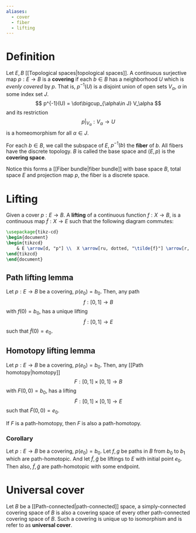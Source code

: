 ```yaml
---
aliases:
  - cover
  - fiber
  - lifting
---
```

# Definition

Let $E, B$ [[Topological spaces|topological spaces]]. A continuous surjective map $p: E \to B$ is a **covering** if each $b\in B$ has a neighborhood $U$ which is *evenly covered* by $p$. That is, $p^{-1} (U)$ is a disjoint union of open sets $V_\alpha$, $\alpha$ in some index set $J$.
$$
p^{-1}(U) = \dot\bigcup_{\alpha\in J} V_\alpha
$$
and its restriction 
$$
\left.p\right|_{V_\alpha}: V_\alpha \to U
$$
is a homeomorphism for all $\alpha \in J$.


For each $b\in B$, we call the subspace of $E$, $p^{-1}(b)$ the **fiber** of $b$. All fibers have the discrete topology. $B$ is called the base space and $(E, p)$ is the **covering space**.

Notice this forms a [[Fiber bundle|fiber bundle]] with base space $B$, total space $E$ and projection map $p$, the fiber is a discrete space.

# Lifting

Given a cover $p: E \to B$. A **lifting** of a continuous function $f: X\to B$, is a continuous map $\tilde{f}:X\to E$ such that the following diagram commutes:


```tikz
\usepackage{tikz-cd}
\begin{document}
\begin{tikzcd} 
	& E \arrow[d, "p"] \\  X \arrow[ru, dotted, "\tilde{f}"] \arrow[r, "f"] & B
\end{tikzcd} 
\end{document}
```

## Path lifting lemma

Let $p: E\to B$ be a covering, $p(e_0) = b_0$. Then, any path
$$f: [0,1] \to B$$
with $f(0) = b_0$, has a unique lifting
$$\tilde{f}: [0, 1] \to E$$
such that $\tilde{f}(0) = e_0$.

## Homotopy lifting lemma

Let $p: E\to B$ be a covering, $p(e_0) = b_0$. Then, any [[Path homotopy|homotopy]] 
$$F: [0,1]\times[0,1] \to B$$
with $F(0, 0) = b_0$, has a lifting
$$\tilde{F}: [0, 1]\times[0,1] \to E$$
such that $\tilde{F}(0, 0) = e_0$.

If $F$ is a path-homotopy, then $F$ is also a path-homotopy.

### Corollary

Let $p: E\to B$ be a covering, $p(e_0) = b_0$. Let $f,g$ be paths in $B$ from $b_0$ to $b_1$ which are path-homotopic. And let $\tilde{f}, \tilde{g}$ be liftings to $E$ with initial point $e_0$. Then also, $\tilde{f}, \tilde{g}$ are path-homotopic with some endpoint.


# Universal cover

Let $B$ be a [[Path-connected|path-connected]] space, a simply-connected covering space of $B$ is also a covering space of every other path-connected covering space of $B$. Such a covering is unique up to isomorphism and is refer to as **universal cover**.